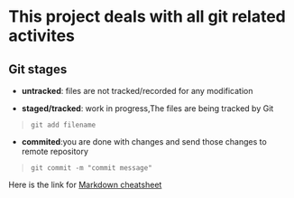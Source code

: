 # This project deals with all git related activites

## Git stages

- **untracked**: files are not tracked/recorded for any modification

- **staged/tracked**: work in progress,The files are being tracked by Git

>`git add filename`

- **commited**:you are done with changes and send those changes to remote repository

>`git commit -m "commit message"`

Here is the link for [Markdown cheatsheet](https://www.markdownguide.org/cheat-sheet/)